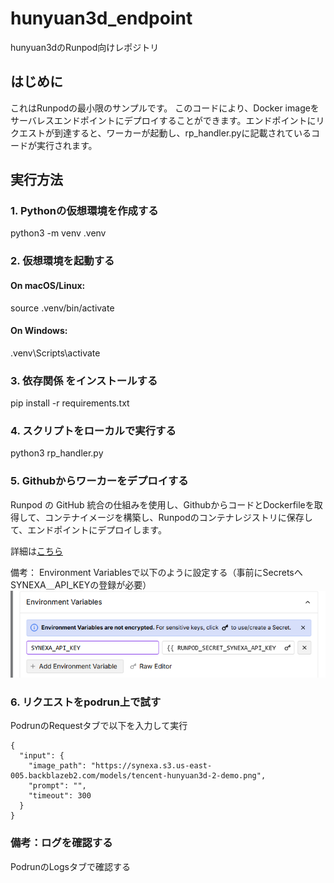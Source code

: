 # hunyuan3d_endpoint
hunyuan3dのRunpod向けレポジトリ



## はじめに
これはRunpodの最小限のサンプルです。
このコードにより、Docker imageをサーバレスエンドポイントにデプロイすることができます。エンドポイントにリクエストが到達すると、ワーカーが起動し、rp_handler.pyに記載されているコードが実行されます。


## 実行方法
### 1. Pythonの仮想環境を作成する
python3 -m venv .venv

### 2. 仮想環境を起動する
#### On macOS/Linux:
source .venv/bin/activate

#### On Windows:
.venv\Scripts\activate

### 3. 依存関係 をインストールする
pip install -r requirements.txt

### 4. スクリプトをローカルで実行する
python3 rp_handler.py

### 5. Githubからワーカーをデプロイする
Runpod の GitHub 統合の仕組みを使用し、GithubからコードとDockerfileを取得して、コンテナイメージを構築し、Runpodのコンテナレジストリに保存して、エンドポイントにデプロイします。

詳細は[こちら](https://docs.runpod.io/serverless/workers/github-integration)

備考：
Environment Variablesで以下のように設定する（事前にSecretsへSYNEXA＿API_KEYの登録が必要）
![alt text](assets/image.png)

### 6. リクエストをpodrun上で試す
PodrunのRequestタブで以下を入力して実行
```
{
  "input": {
    "image_path": "https://synexa.s3.us-east-005.backblazeb2.com/models/tencent-hunyuan3d-2-demo.png",
    "prompt": "",
    "timeout": 300
  }
}
```

### 備考：ログを確認する
PodrunのLogsタブで確認する
